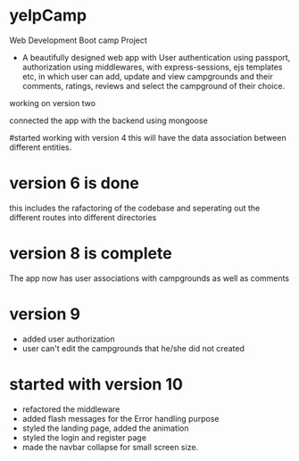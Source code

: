 # yelpCamp
Web Development Boot camp Project

* A beautifully designed web app with User authentication using passport, authorization using middlewares, with express-sessions, ejs templates etc, in which user can add, update and view campgrounds and their comments, ratings, reviews and select the campground of their choice.

<!-- Updated the current version to version two -->

working on version two

connected the app with
 the backend using mongoose


#started working with version 4
this will have the data association between different entities.

# version 6 is done
this includes the rafactoring of the codebase and seperating out the different routes into different directories

# version 8 is complete
The app now has user associations with campgrounds as well as comments

# version 9
* added user authorization
* user can't edit the campgrounds that he/she did not created


# started with version 10
* refactored the middleware
* added flash messages for the Error handling purpose
* styled the landing page, added the animation
* styled the login and register page
* made the navbar collapse for small screen size.